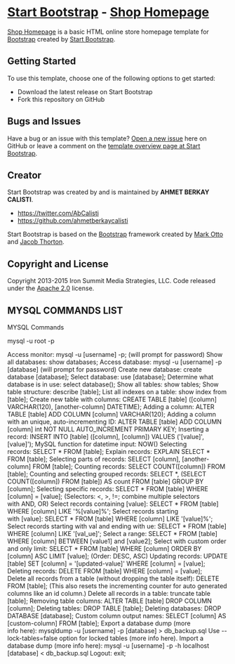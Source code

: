# [Start Bootstrap](http://startbootstrap.com/) - [Shop Homepage](http://startbootstrap.com/template-overviews/shop-homepage/)

[Shop Homepage](http://startbootstrap.com/template-overviews/shop-homepage/) is a basic HTML online store homepage template for [Bootstrap](http://getbootstrap.com/) created by [Start Bootstrap](http://startbootstrap.com/).

## Getting Started

To use this template, choose one of the following options to get started:
* Download the latest release on Start Bootstrap
* Fork this repository on GitHub

## Bugs and Issues

Have a bug or an issue with this template? [Open a new issue](https://github.com/IronSummitMedia/startbootstrap-shop-homepage/issues) here on GitHub or leave a comment on the [template overview page at Start Bootstrap](http://startbootstrap.com/template-overviews/shop-homepage/).

## Creator

Start Bootstrap was created by and is maintained by **AHMET BERKAY CALISTI**.

* https://twitter.com/AbCalisti
* https://github.com/ahmetberkaycalisti

Start Bootstrap is based on the [Bootstrap](http://getbootstrap.com/) framework created by [Mark Otto](https://twitter.com/mdo) and [Jacob Thorton](https://twitter.com/fat).

## Copyright and License

Copyright 2013-2015 Iron Summit Media Strategies, LLC. Code released under the [Apache 2.0](https://github.com/IronSummitMedia/startbootstrap-shop-homepage/blob/gh-pages/LICENSE) license.


## MYSQL COMMANDS LIST

MYSQL Commands

mysql -u root -p

Access monitor: mysql -u [username] -p; (will prompt for password)
Show all databases: show databases;
Access database: mysql -u [username] -p [database] (will prompt for password)
Create new database: create database [database];
Select database: use [database];
Determine what database is in use: select database();
Show all tables: show tables;
Show table structure: describe [table];
List all indexes on a table: show index from [table];
Create new table with columns: CREATE TABLE [table] ([column] VARCHAR(120), [another-column] DATETIME);
Adding a column: ALTER TABLE [table] ADD COLUMN [column] VARCHAR(120);
Adding a column with an unique, auto-incrementing ID: ALTER TABLE [table] ADD COLUMN [column] int NOT NULL AUTO_INCREMENT PRIMARY KEY;
Inserting a record: INSERT INTO [table] ([column], [column]) VALUES ('[value]', [value]');
MySQL function for datetime input: NOW()
Selecting records: SELECT * FROM [table];
Explain records: EXPLAIN SELECT * FROM [table];
Selecting parts of records: SELECT [column], [another-column] FROM [table];
Counting records: SELECT COUNT([column]) FROM [table];
Counting and selecting grouped records: SELECT *, (SELECT COUNT([column]) FROM [table]) AS count FROM [table] GROUP BY [column];
Selecting specific records: SELECT * FROM [table] WHERE [column] = [value]; (Selectors: <, >, !=; combine multiple selectors with AND, OR)
Select records containing [value]: SELECT * FROM [table] WHERE [column] LIKE '%[value]%';
Select records starting with [value]: SELECT * FROM [table] WHERE [column] LIKE '[value]%';
Select records starting with val and ending with ue: SELECT * FROM [table] WHERE [column] LIKE '[val_ue]';
Select a range: SELECT * FROM [table] WHERE [column] BETWEEN [value1] and [value2];
Select with custom order and only limit: SELECT * FROM [table] WHERE [column] ORDER BY [column] ASC LIMIT [value]; (Order: DESC, ASC)
Updating records: UPDATE [table] SET [column] = '[updated-value]' WHERE [column] = [value];
Deleting records: DELETE FROM [table] WHERE [column] = [value];
Delete all records from a table (without dropping the table itself): DELETE FROM [table]; (This also resets the incrementing counter for auto generated columns like an id column.)
Delete all records in a table: truncate table [table];
Removing table columns: ALTER TABLE [table] DROP COLUMN [column];
Deleting tables: DROP TABLE [table];
Deleting databases: DROP DATABASE [database];
Custom column output names: SELECT [column] AS [custom-column] FROM [table];
Export a database dump (more info here): mysqldump -u [username] -p [database] > db_backup.sql
Use --lock-tables=false option for locked tables (more info here).
Import a database dump (more info here): mysql -u [username] -p -h localhost [database] < db_backup.sql
Logout: exit;

